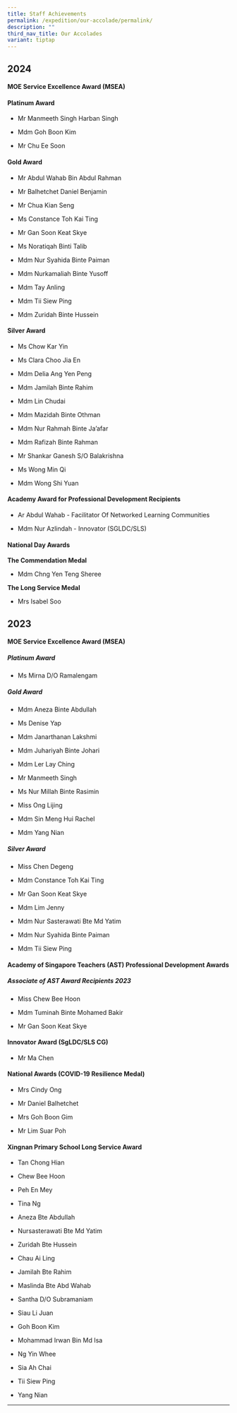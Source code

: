 ```yaml
---
title: Staff Achievements
permalink: /expedition/our-accolade/permalink/
description: ""
third_nav_title: Our Accolades
variant: tiptap
---
```

<h2>2024</h2>
<h4>MOE Service Excellence Award (MSEA)</h4>
<h4><strong>Platinum Award</strong></h4>
<ul data-tight="true" class="tight">
<li>
<p>Mr Manmeeth Singh Harban Singh</p>
</li>
<li>
<p>Mdm Goh Boon Kim</p>
</li>
<li>
<p>Mr Chu Ee Soon</p>
</li>
</ul>
<h4><strong>Gold Award</strong></h4>
<ul data-tight="true" class="tight">
<li>
<p>Mr Abdul Wahab Bin Abdul Rahman</p>
</li>
<li>
<p>Mr Balhetchet Daniel Benjamin</p>
</li>
<li>
<p>Mr Chua Kian Seng</p>
</li>
<li>
<p>Ms Constance Toh Kai Ting</p>
</li>
<li>
<p>Mr Gan Soon Keat Skye</p>
</li>
<li>
<p>Ms Noratiqah Binti Talib</p>
</li>
<li>
<p>Mdm Nur Syahida Binte Paiman</p>
</li>
<li>
<p>Mdm Nurkamaliah Binte Yusoff</p>
</li>
<li>
<p>Mdm Tay Anling</p>
</li>
<li>
<p>Mdm Tii Siew Ping</p>
</li>
<li>
<p>Mdm Zuridah Binte Hussein</p>
<p></p>
</li>
</ul>
<h4><strong>Silver Award</strong></h4>
<ul data-tight="true" class="tight">
<li>
<p>Ms Chow Kar Yin</p>
</li>
<li>
<p>Ms Clara Choo Jia En</p>
</li>
<li>
<p>Mdm Delia Ang Yen Peng</p>
</li>
<li>
<p>Mdm Jamilah Binte Rahim</p>
</li>
<li>
<p>Mdm Lin Chudai</p>
</li>
<li>
<p>Mdm Mazidah Binte Othman</p>
</li>
<li>
<p>Mdm Nur Rahmah Binte Ja’afar</p>
</li>
<li>
<p>Mdm Rafizah Binte Rahman</p>
</li>
<li>
<p>Mr Shankar Ganesh S/O Balakrishna</p>
</li>
<li>
<p>Ms Wong Min Qi</p>
</li>
<li>
<p>Mdm Wong Shi Yuan</p>
</li>
</ul>
<h4>Academy Award for Professional Development Recipients</h4>
<ul data-tight="true" class="tight">
<li>
<p>Ar Abdul Wahab - Facilitator Of Networked Learning Communities</p>
</li>
<li>
<p>Mdm Nur Azlindah - Innovator (SGLDC/SLS)</p>
</li>
</ul>
<h4>National Day Awards</h4>
<p><strong>The Commendation Medal</strong>
</p>
<ul data-tight="true" class="tight">
<li>
<p>Mdm Chng Yen Teng Sheree</p>
</li>
</ul>
<p></p>
<p><strong>The Long Service Medal</strong>
</p>
<ul data-tight="true" class="tight">
<li>
<p>Mrs Isabel Soo</p>
</li>
</ul>
<h2>2023</h2>
<h4>MOE Service Excellence Award (MSEA)</h4>
<h5><strong>Platinum Award</strong></h5>
<ul data-tight="true" class="tight">
<li>
<p>Ms Mirna D/O Ramalengam</p>
</li>
</ul>
<h5><strong>Gold Award</strong></h5>
<ul data-tight="true" class="tight">
<li>
<p>Mdm Aneza Binte Abdullah</p>
</li>
<li>
<p>Ms Denise Yap</p>
</li>
<li>
<p>Mdm Janarthanan Lakshmi</p>
</li>
<li>
<p>Mdm Juhariyah Binte Johari</p>
</li>
<li>
<p>Mdm Ler Lay Ching</p>
</li>
<li>
<p>Mr Manmeeth Singh</p>
</li>
<li>
<p>Ms Nur Millah Binte Rasimin</p>
</li>
<li>
<p>Miss Ong Lijing</p>
</li>
<li>
<p>Mdm Sin Meng Hui Rachel</p>
</li>
<li>
<p>Mdm Yang Nian</p>
</li>
</ul>
<h5><strong>Silver Award</strong></h5>
<ul data-tight="true" class="tight">
<li>
<p>Miss Chen Degeng</p>
</li>
<li>
<p>Mdm Constance Toh Kai Ting</p>
</li>
<li>
<p>Mr Gan Soon Keat Skye</p>
</li>
<li>
<p>Mdm Lim Jenny</p>
</li>
<li>
<p>Mdm Nur Sasterawati Bte Md Yatim</p>
</li>
<li>
<p>Mdm Nur Syahida Binte Paiman</p>
</li>
<li>
<p>Mdm Tii Siew Ping</p>
</li>
</ul>
<h4>Academy of Singapore Teachers (AST) Professional Development Awards</h4>
<h5><strong>Associate of AST Award Recipients 2023</strong></h5>
<ul data-tight="true" class="tight">
<li>
<p>Miss Chew Bee Hoon</p>
</li>
<li>
<p>Mdm Tuminah Binte Mohamed Bakir</p>
</li>
<li>
<p>Mr Gan Soon Keat Skye</p>
</li>
</ul>
<h4>Innovator Award (SgLDC/SLS CG)</h4>
<ul data-tight="true" class="tight">
<li>
<p>Mr Ma Chen</p>
</li>
</ul>
<h4>National Awards (COVID-19 Resilience Medal)</h4>
<ul data-tight="true" class="tight">
<li>
<p>Mrs Cindy Ong</p>
</li>
<li>
<p>Mr Daniel Balhetchet</p>
</li>
<li>
<p>Mrs Goh Boon Gim</p>
</li>
<li>
<p>Mr Lim Suar Poh</p>
</li>
</ul>
<h4>Xingnan Primary School&nbsp;Long&nbsp;Service&nbsp;Award</h4>
<ul data-tight="true" class="tight">
<li>
<p>Tan Chong Hian</p>
</li>
<li>
<p>Chew Bee Hoon</p>
</li>
<li>
<p>Peh En Mey</p>
</li>
<li>
<p>Tina Ng</p>
</li>
<li>
<p>Aneza Bte Abdullah</p>
</li>
<li>
<p>Nursasterawati Bte Md Yatim</p>
</li>
<li>
<p>Zuridah Bte Hussein</p>
</li>
<li>
<p>Chau Ai Ling</p>
</li>
<li>
<p>Jamilah Bte Rahim</p>
</li>
<li>
<p>Maslinda Bte Abd Wahab</p>
</li>
<li>
<p>Santha D/O Subramaniam</p>
</li>
<li>
<p>Siau Li Juan</p>
</li>
<li>
<p>Goh Boon Kim</p>
</li>
<li>
<p>Mohammad Irwan Bin Md Isa</p>
</li>
<li>
<p>Ng Yin Whee</p>
</li>
<li>
<p>Sia Ah Chai</p>
</li>
<li>
<p>Tii Siew Ping</p>
</li>
<li>
<p>Yang Nian</p>
</li>
</ul>
<hr>
<h2></h2>
<p></p>